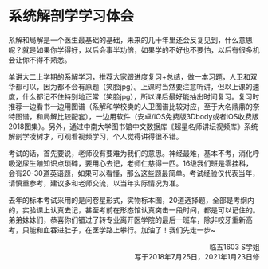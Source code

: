 # 系统解剖学学习体会

系解和局解是一个医生最基础的基础，未来的几十年里还会反复见到，什么意思呢？就是如果你学得好，以后会事半功倍，如果学的不好也不要怕，以后有很多机会让你不得不熟悉。

单讲大二上学期的系解学习，推荐大家跟进度复习+总结，做一本习题，人卫和双华都可以，因为都不会有原题（笑脸jpg）。上课时当然要注意听讲，但以上课的速度，什么都记不住特别地正常（笑脸jpg），所以课后最好能抽出时间复习。复习时推荐一边看书一边用图谱（系解和学校卖的人卫图谱比较对应，至于大名鼎鼎的奈特图谱，和局解比较配套），一边用软件（安卓/iOS免费版3Dbody或者iOS收费版2018图集）。另外，通过中南大学图书馆中文数据库《超星名师讲坛视频库》系统解剖学凌树才，可观看视频学习，个人觉得讲得很不错。

考试的话，首先要说，老师没有要难为我们的意思。神经最难，基本不考，消化呼吸泌尿生殖知识点琐碎，要用心去记，老师仁慈得一匹。16级我们班是零挂科，会有20-30道英语题，如果可以看懂，那么这些题最简单。考试经验仅代表当年，请慎重参考，建议多和老师交流，以当年实际情况为准。

去年的标本考试采用的是问卷星形式，实物标本图，20道选择题，全部是考纲内的，实验课上认真去记，甚至考前在形态馆认真突击一段时间，都是可以记住的。弟弟妹妹们，恭喜你们错过了转专业离开医学院的最后一班车，除非咬牙重新高考，只能和血吞进肚子，在医学路上攀行。加油了！我们先走一步~

<p align="right">临五1603 S学姐<br/>写于2018年7月25日，2021年1月23日修</p>